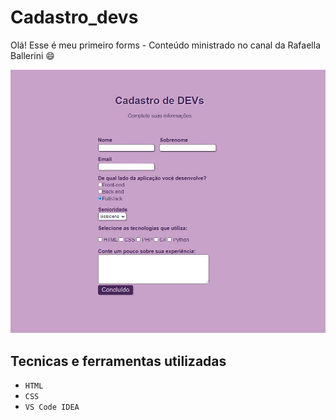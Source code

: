 # Cadastro_devs

Olá! Esse é meu primeiro forms - Conteúdo ministrado no canal da Rafaella Ballerini 😄

![Cadastro_devs](Formulario/cadastro-final.jpg)

## Tecnicas e ferramentas utilizadas
- ``HTML``
- ``CSS``
- ``VS Code IDEA``


